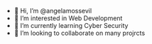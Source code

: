 - 👋 Hi, I’m @angelamossevil
- 👀 I’m interested in Web Development
- 🌱 I’m currently learning Cyber Security
- 💞️ I’m looking to collaborate on many projrcts


<!---
angelamossevil/angelamossevil is a ✨ special ✨ repository because its `README.md` (this file) appears on your GitHub profile.
You can click the Preview link to take a look at your changes.
--->
